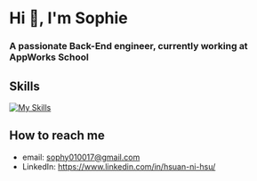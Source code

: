 <h1>Hi 👋, I'm Sophie</h1>
<h3>A passionate Back-End engineer, currently working at AppWorks School</h3>

## Skills
[![My Skills](https://skillicons.dev/icons?i=node.js,linux,docker,nginx,mysql,redis,influxdb,aws&perline=10)](https://skillicons.dev)



## How to reach me
- email: sophy010017@gmail.com
- LinkedIn: https://www.linkedin.com/in/hsuan-ni-hsu/

